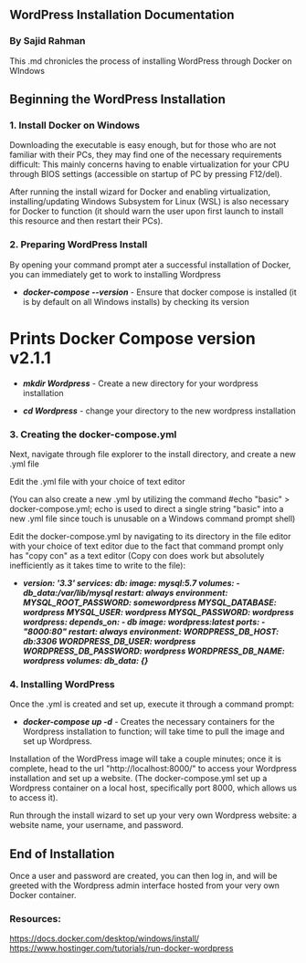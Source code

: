 ## WordPress Installation Documentation
### By Sajid Rahman

This .md chronicles the process of installing WordPress through Docker on WIndows

## Beginning the WordPress Installation
### 1. Install Docker on Windows

Downloading the executable is easy enough, but for those who are not familiar with their PCs, they may find one of the necessary requirements difficult:
This mainly concerns having to enable virtualization for your CPU through BIOS settings (accessible on startup of PC by pressing F12/del).

After running the install wizard for Docker and enabling virtualization, installing/updating Windows Subsystem for Linux (WSL) is also necessary for Docker to function (it should warn the user upon first launch to install this resource and then restart their PCs).

### 2. Preparing WordPress Install

By opening your command prompt ater a successful installation of Docker, you can immediately get to work to installing Wordpress

- _**docker-compose --version**_ - Ensure that docker compose is installed (it is by default on all Windows installs) by checking its version
# Prints Docker Compose version v2.1.1


- _**mkdir Wordpress**_ - Create a new directory for your wordpress installation

- _**cd Wordpress**_ - change your directory to the new wordpress installation

### 3. Creating the docker-compose.yml 

Next, navigate through file explorer to the install directory, and create a new .yml file

Edit the .yml file with your choice of text editor

(You can also create a new .yml by utilizing the command #echo "basic" > docker-compose.yml; echo is used to direct a single string "basic"
into a new .yml file since touch is unusable on a Windows command prompt shell)

Edit the docker-compose.yml by navigating to its directory in the file editor with your choice of text editor due to the fact that command prompt only has "copy con" as a text editor (Copy con <filename> does work but absolutely inefficiently as it takes time to write to the file):
  
- _**version: '3.3'
services:
   db:
     image: mysql:5.7
     volumes:
       - db_data:/var/lib/mysql
     restart: always
     environment:
       MYSQL_ROOT_PASSWORD: somewordpress
       MYSQL_DATABASE: wordpress
       MYSQL_USER: wordpress
       MYSQL_PASSWORD: wordpress
   wordpress:
     depends_on:
       - db
     image: wordpress:latest
     ports:
       - "8000:80"
     restart: always
     environment:
       WORDPRESS_DB_HOST: db:3306
       WORDPRESS_DB_USER: wordpress
       WORDPRESS_DB_PASSWORD: wordpress
       WORDPRESS_DB_NAME: wordpress
volumes:
    db_data: {}**_

### 4. Installing WordPress

Once the .yml is created and set up, execute it through a command prompt:
  
- _**docker-compose up -d**_ - Creates the necessary containers for the Wordpress installation to function; will take time to pull the image and set up Wordpress.
  
Installation of the WordPress image will take a couple minutes; once it is complete, head to the url "http://localhost:8000/" to access your Wordpress installation and set up a website. (The docker-compose.yml set up a Wordpress container on a local host, specifically port 8000, which allows us to access it).

Run through the install wizard to set up your very own Wordpress website: a website name, your username, and password.
  
## End of Installation

Once a user and password are created, you can then log in, and will be greeted with the Wordpress admin interface hosted from your very own Docker container.

### Resources:

https://docs.docker.com/desktop/windows/install/
https://www.hostinger.com/tutorials/run-docker-wordpress
